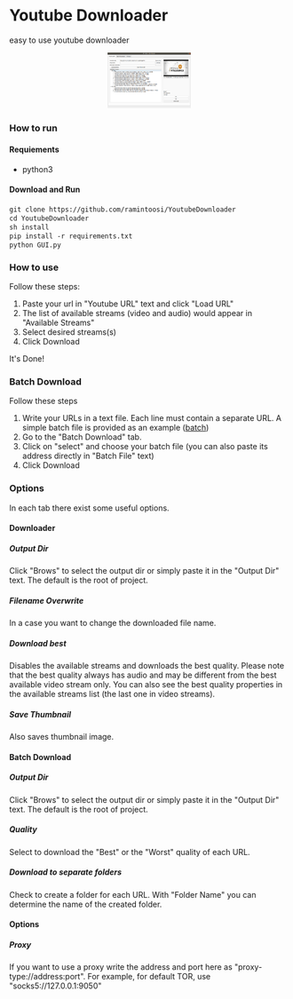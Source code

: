 # Youtube Downloader
easy to use youtube downloader
<p align="center">
  <img src="materials/GUI_view.png" width="150" title="GUI">
</p>

### How to run

#### Requiements
- python3

#### Download and Run
~~~
git clone https://github.com/ramintoosi/YoutubeDownloader
cd YoutubeDownloader
sh install
pip install -r requirements.txt
python GUI.py
~~~
### How to use
Follow these steps:
1. Paste your url in "Youtube URL" text and click "Load URL"
2. The list of available streams (video and audio) would appear in "Available Streams"
3. Select desired streams(s)
4. Click Download

It's Done!

### Batch Download
Follow these steps
1. Write your URLs in a text file. Each line must contain a separate URL. A simple batch file is provided as an example ([batch](./batch))
2. Go to the "Batch Download" tab.
3. Click on "select" and choose your batch file (you can also paste its address directly in "Batch File" text)
4. Click Download
### Options
In each tab there exist some useful options.
#### Downloader
##### Output Dir
Click "Brows" to select the output dir or simply paste it in the "Output Dir" text. The default is the root of project.
##### Filename Overwrite
In a case you want to change the downloaded file name.
##### Download best
Disables the available streams and downloads the best quality. Please note that the best quality always has audio and may be different from the best available video stream only. You can also see the best quality properties in the available streams list (the last one in video streams).
##### Save Thumbnail
Also saves thumbnail image.
#### Batch Download
##### Output Dir
Click "Brows" to select the output dir or simply paste it in the "Output Dir" text. The default is the root of project.
##### Quality
Select to download the "Best" or the "Worst" quality of each URL.
##### Download to separate folders
Check to create a folder for each URL. With "Folder Name" you can determine the name of the created folder.
#### Options
##### Proxy
If you want to use a proxy write the address and port here as "proxy-type://address:port". For example, for default TOR, use "socks5://127.0.0.1:9050"